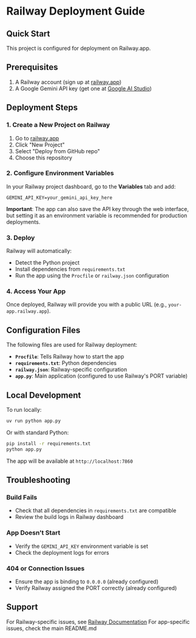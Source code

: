 # Railway Deployment Guide

## Quick Start

This project is configured for deployment on Railway.app.

## Prerequisites

1. A Railway account (sign up at [railway.app](https://railway.app))
2. A Google Gemini API key (get one at [Google AI Studio](https://ai.google.dev/gemini-api/docs/api-key))

## Deployment Steps

### 1. Create a New Project on Railway

1. Go to [railway.app](https://railway.app)
2. Click "New Project"
3. Select "Deploy from GitHub repo"
4. Choose this repository

### 2. Configure Environment Variables

In your Railway project dashboard, go to the **Variables** tab and add:

```
GEMINI_API_KEY=your_gemini_api_key_here
```

**Important**: The app can also save the API key through the web interface, but setting it as an environment variable is recommended for production deployments.

### 3. Deploy

Railway will automatically:
- Detect the Python project
- Install dependencies from `requirements.txt`
- Run the app using the `Procfile` or `railway.json` configuration

### 4. Access Your App

Once deployed, Railway will provide you with a public URL (e.g., `your-app.railway.app`).

## Configuration Files

The following files are used for Railway deployment:

- **`Procfile`**: Tells Railway how to start the app
- **`requirements.txt`**: Python dependencies
- **`railway.json`**: Railway-specific configuration
- **`app.py`**: Main application (configured to use Railway's PORT variable)

## Local Development

To run locally:

```bash
uv run python app.py
```

Or with standard Python:

```bash
pip install -r requirements.txt
python app.py
```

The app will be available at `http://localhost:7860`

## Troubleshooting

### Build Fails

- Check that all dependencies in `requirements.txt` are compatible
- Review the build logs in Railway dashboard

### App Doesn't Start

- Verify the `GEMINI_API_KEY` environment variable is set
- Check the deployment logs for errors

### 404 or Connection Issues

- Ensure the app is binding to `0.0.0.0` (already configured)
- Verify Railway assigned the PORT correctly (already configured)

## Support

For Railway-specific issues, see [Railway Documentation](https://docs.railway.app/)
For app-specific issues, check the main README.md
